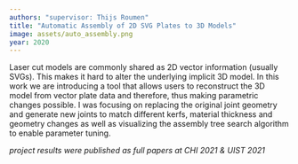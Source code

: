 ```yaml
---
authors: "supervisor: Thijs Roumen"
title: "Automatic Assembly of 2D SVG Plates to 3D Models"
image: assets/auto_assembly.png
year: 2020
---
```

Laser cut models are commonly shared as 2D vector information (usually SVGs). This makes it hard to alter the underlying implicit 3D model. In this work we are introducing a tool that allows users to reconstruct the 3D model from vector plate data and therefore, thus making parametric changes possible.
I was focusing on replacing the original joint geometry and generate new joints to match different kerfs, material thickness and geometry changes as well as visualizing the assembly tree search algorithm to enable parameter tuning.

*project results were published as full papers at CHI 2021 & UIST 2021*